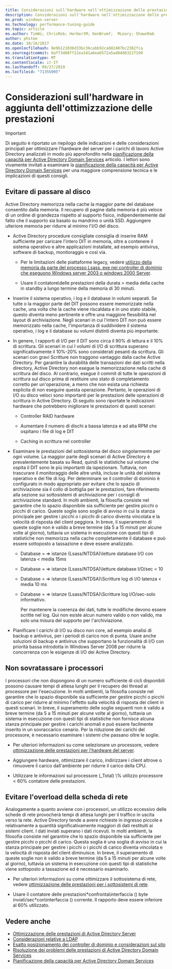 ```yaml
---
title: Considerazioni sull'hardware nell'ottimizzazione delle prestazioni di Active Directory
description: Considerazioni sull'hardware nell'ottimizzazione delle prestazioni di Active Directory
ms.prod: windows-server
ms.technology: performance-tuning-guide
ms.topic: article
ms.author: TimWi; ChrisRob; HerbertM; KenBrumf;  MLeary; ShawnRab
author: phstee
ms.date: 10/16/2017
ms.openlocfilehash: 8e9b121036d33bc36cabb92ca682407bc2382fca
ms.sourcegitcommit: 6aff3d88ff22ea141a6ea6572a5ad8dd6321f199
ms.translationtype: MT
ms.contentlocale: it-IT
ms.lasthandoff: 09/27/2019
ms.locfileid: "71355095"
---
```

# <a name="hardware-considerations-in-adds-performance-tuning"></a>Considerazioni sull'hardware in aggiunta dell'ottimizzazione delle prestazioni 

>[!Important]
> Di seguito è riportato un riepilogo delle indicazioni e delle considerazioni principali per ottimizzare l'hardware del server per i carichi di lavoro Active Directory analizzati in modo più approfondito nella [pianificazione della capacità per Active Directory Domain Services](https://go.microsoft.com/fwlink/?LinkId=324566) articolo. I lettori sono vivamente invitati a esaminare la [pianificazione della capacità per Active Directory Domain Services](https://go.microsoft.com/fwlink/?LinkId=324566) per una maggiore comprensione tecnica e le implicazioni di questi consigli.

## <a name="avoid-going-to-disk"></a>Evitare di passare al disco

Active Directory memorizza nella cache la maggior parte del database consentito dalla memoria. Il recupero di pagine dalla memoria è più veloce di un ordine di grandezza rispetto al supporto fisico, indipendentemente dal fatto che il supporto sia basato su mandrino o unità SSD. Aggiungere ulteriore memoria per ridurre al minimo l'I/O del disco.

-   Active Directory procedure consigliate consiglia di inserire RAM sufficiente per caricare l'intero DIT in memoria, oltre a contenere il sistema operativo e altre applicazioni installate, ad esempio antivirus, software di backup, monitoraggio e così via.

    -   Per le limitazioni delle piattaforme legacy, vedere [utilizzo della memoria da parte del processo Lsass. exe nei controller di dominio che eseguono Windows server 2003 o windows 2000 Server](https://support.microsoft.com/kb/308356).

    -   Usare il contatore\\delle prestazioni della durata &gt; media della cache in standby a lungo termine della memoria di 30 minuti.

-   Inserire il sistema operativo, i log e il database in volumi separati. Se tutte o la maggior parte del DIT possono essere memorizzate nella cache, una volta che la cache viene riscaldata e in uno stato stabile, questo diventa meno pertinente e offre una maggiore flessibilità nel layout di archiviazione. Negli scenari in cui l'intero DIT non può essere memorizzato nella cache, l'importanza di suddividere il sistema operativo, i log e il database su volumi distinti diventa più importante.

-   In genere, I rapporti di I/O per il DIT sono circa il 90% di lettura e il 10% di scrittura. Gli scenari in cui I volumi di I/O di scrittura superano significativamente il 10%-20% sono considerati pesanti da scrittura. Gli scenari con gravi Scritture non traggono vantaggio dalla cache Active Directory. Per garantire la durabilità delle transazioni dei dati scritti nella directory, Active Directory non esegue la memorizzazione nella cache di scrittura del disco. Al contrario, esegue il commit di tutte le operazioni di scrittura sul disco prima di restituire uno stato di completamento corretto per un'operazione, a meno che non esista una richiesta esplicita di non eseguire questa operazione. Pertanto, le operazioni di I/O su disco veloci sono importanti per le prestazioni delle operazioni di scrittura in Active Directory. Di seguito sono riportate le indicazioni hardware che potrebbero migliorare le prestazioni di questi scenari:

    -   Controller RAID hardware

    -   Aumentare il numero di dischi a bassa latenza e ad alta RPM che ospitano i file di log e DIT

    -   Caching in scrittura nel controller

-   Esaminare le prestazioni del sottosistema del disco singolarmente per ogni volume. La maggior parte degli scenari di Active Directory è prevalentemente basata su Read, quindi le statistiche sul volume che ospita il DIT sono le più importanti da ispezionare. Tuttavia, non trascurare il monitoraggio delle altre unità, incluse le unità del sistema operativo e dei file di log. Per determinare se il controller di dominio è configurato in modo appropriato per evitare che lo spazio di archiviazione sia il collo di bottiglia per le prestazioni, fare riferimento alla sezione sui sottosistemi di archiviazione per i consigli di archiviazione standard. In molti ambienti, la filosofia consiste nel garantire che lo spazio disponibile sia sufficiente per gestire picchi o picchi di carico. Queste soglie sono soglie di avviso in cui la stanza principale per gestire i picchi o i picchi di carico diventa vincolata e la velocità di risposta del client peggiora. In breve, il superamento di queste soglie non è valido a breve termine (da 5 a 15 minuti per alcune volte al giorno), tuttavia un sistema in esecuzione con questi tipi di statistiche non memorizza nella cache completamente il database e può essere sottoposto a tassazione e deve essere analizzato.

    -   Database = =&gt; istanze (Lsass/NTDSA)\\letture database I/O con latenza &lt; media 15ms

    -   Database = =&gt; istanze (Lsass/NTDSA)\\letture database I/O/sec &lt; 10

    -   Database = =&gt; istanze (Lsass/NTDSA)\\Scritture log di I/O latenza &lt; media 10 ms

    -   Database = =&gt; istanze (Lsass/NTDSA)\\Scritture log I/O/sec-solo informativo.

        Per mantenere la coerenza dei dati, tutte le modifiche devono essere scritte nel log. Qui non esiste alcun numero valido o non valido, ma solo una misura del supporto per l'archiviazione.

-   Pianificare I carichi di I/O su disco non core, ad esempio analisi di backup e antivirus, per i periodi di carico non di punta. Usare anche soluzioni di backup e antivirus che supportano la funzionalità di I/O con priorità bassa introdotta in Windows Server 2008 per ridurre la concorrenza con le esigenze di I/O dei Active Directory.

## <a name="dont-over-tax-the-processors"></a>Non sovratassare i processori

I processori che non dispongono di un numero sufficiente di cicli disponibili possono causare tempi di attesa lunghi per il recupero dei thread al processore per l'esecuzione. In molti ambienti, la filosofia consiste nel garantire che lo spazio disponibile sia sufficiente per gestire picchi o picchi di carico per ridurre al minimo l'effetto sulla velocità di risposta dei client in questi scenari. In breve, il superamento delle soglie seguenti non è valido a breve termine (da 5 a 15 minuti per alcune volte al giorno), tuttavia un sistema in esecuzione con questi tipi di statistiche non fornisce alcuna stanza principale per gestire i carichi anomali e può essere facilmente inserito in un sovraccarico cenario. Per la riduzione dei carichi del processore, è necessario esaminare i sistemi che passano oltre le soglie.

-   Per ulteriori informazioni su come selezionare un processore, vedere [ottimizzazione delle prestazioni per l'hardware del server](../../hardware/index.md).

-   Aggiungere hardware, ottimizzare il carico, indirizzare i client altrove o rimuovere il carico dall'ambiente per ridurre il carico della CPU.

-   Utilizzare le informazioni sul processore (\_Total) \\% utilizzo processore &lt; 60% contatore delle prestazioni.

## <a name="avoid-overloading-the-network-adapter"></a>Evitare l'overload della scheda di rete

Analogamente a quanto avviene con i processori, un utilizzo eccessivo delle schede di rete provocherà tempi di attesa lunghi per il traffico in uscita verso la rete. Active Directory tende a avere richieste in ingresso piccole e relativamente a quantità significativamente maggiori di dati restituiti ai sistemi client. I dati inviati superano i dati ricevuti. In molti ambienti, la filosofia consiste nel garantire che lo spazio disponibile sia sufficiente per gestire picchi o picchi di carico. Questa soglia è una soglia di avviso in cui la stanza principale per gestire i picchi o i picchi di carico diventa vincolata e la velocità di risposta del client diminuisce. In breve, il superamento di queste soglie non è valido a breve termine (da 5 a 15 minuti per alcune volte al giorno), tuttavia un sistema in esecuzione con questi tipi di statistiche viene sottoposto a tassazione ed è necessario esaminarlo.

-   Per ulteriori informazioni su come ottimizzare il sottosistema di rete, vedere [ottimizzazione delle prestazioni per i sottosistemi di rete](../../../../networking/technologies/network-subsystem/net-sub-performance-top.md).

-   Usare il contatore delle prestazioni\*confronta\\interfaccia () byte inviati/sec\*con\\interfaccia () corrente. Il rapporto deve essere inferiore al 60% utilizzato.

## <a name="see-also"></a>Vedere anche
- [Ottimizzazione delle prestazioni di Active Directory Server](index.md)
- [Considerazioni relative a LDAP](ldap-considerations.md)
- [Esatto posizionamento dei controller di dominio e considerazioni sul sito](site-definition-considerations.md)
- [Risoluzione dei problemi delle prestazioni di Active Directory Domain Services](troubleshoot.md) 
- [Pianificazione della capacità per Active Directory Domain Services](https://go.microsoft.com/fwlink/?LinkId=324566)